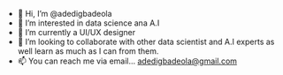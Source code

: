 - 👋 Hi, I’m @adedigbadeola
- 👀 I’m interested in data science ana A.I
- 🌱 I’m currently a UI/UX designer 
- 💞️ I’m looking to collaborate with other data scientist and A.I experts as well learn as much as I can from them.
- 📫 You can reach me via email... adedigbadeola@gmail.com 

<!---
adedigbadeola/adedigbadeola is a ✨ special ✨ repository because its `README.md` (this file) appears on your GitHub profile.
You can click the Preview link to take a look at your changes.
--->
